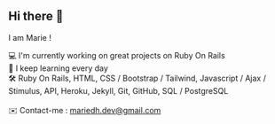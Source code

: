 ## Hi there 👋

I am Marie !<br>

💻 I'm currently working on great projects on Ruby On Rails<br>
🌱 I keep learning every day<br>
🛠️ Ruby On Rails, HTML, CSS / Bootstrap / Tailwind, Javascript / Ajax / Stimulus, API, Heroku, Jekyll, Git, GitHub, SQL / PostgreSQL<br><br>
✉️ Contact-me : mariedh.dev@gmail.com


<!--
**mariedhuy/mariedhuy** is a ✨ _special_ ✨ repository because its `README.md` (this file) appears on your GitHub profile.

Here are some ideas to get you started:

- 🔭 I’m currently working on ...
- 🌱 I’m currently learning ...
- 👯 I’m looking to collaborate on ...
- 🤔 I’m looking for help with ...
- 💬 Ask me about ...
- 📫 How to reach me: ...
- 😄 Pronouns: ...
- ⚡ Fun fact: ...
-->
